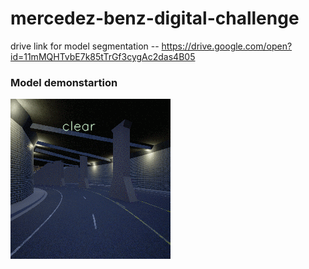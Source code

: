 # mercedez-benz-digital-challenge


drive link for model segmentation -- https://drive.google.com/open?id=11mMQHTvbE7k85tTrGf3cygAc2das4B05

### Model demonstartion
![](https://github.com/Naman2017/mercedez-benz-digital-challenge/blob/master/gifs/a.gif)
